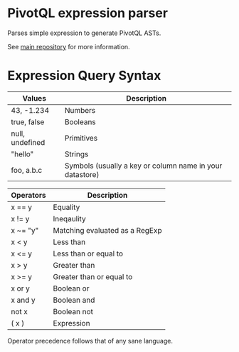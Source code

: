 # PivotQL expression parser

Parses simple expression to generate PivotQL ASTs.

See [main repository](https://github.com/jrmi/pivotql/) for more information.

# Expression Query Syntax

| Values          | Description                                              |
| --------------- | -------------------------------------------------------- |
| 43, -1.234      | Numbers                                                  |
| true, false     | Booleans                                                 |
| null, undefined | Primitives                                               |
| "hello"         | Strings                                                  |
| foo, a.b.c      | Symbols (usually a key or column name in your datastore) |

| Operators | Description                    |
| --------- | ------------------------------ |
| x == y    | Equality                       |
| x != y    | Ineqaulity                     |
| x ~= "y"  | Matching evaluated as a RegExp |
| x < y     | Less than                      |
| x <= y    | Less than or equal to          |
| x > y     | Greater than                   |
| x >= y    | Greater than or equal to       |
| x or y    | Boolean or                     |
| x and y   | Boolean and                    |
| not x     | Boolean not                    |
| ( x )     | Expression                     |

Operator precedence follows that of any sane language.
